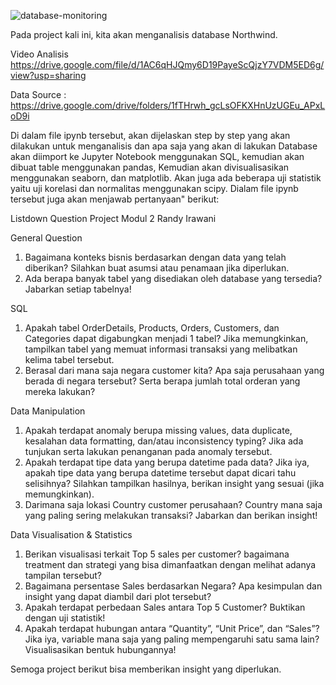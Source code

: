 ![database-monitoring](https://user-images.githubusercontent.com/99951561/179403611-3b17afeb-61d5-44ff-a20e-979d5421a8eb.jpg)

Pada project kali ini, kita akan menganalisis database Northwind.

Video Analisis 
https://drive.google.com/file/d/1AC6qHJQmy6D19PayeScQjzY7VDM5ED6g/view?usp=sharing

Data Source :
https://drive.google.com/drive/folders/1fTHrwh_gcLsOFKXHnUzUGEu_APxLoD9i

Di dalam file ipynb tersebut, akan dijelaskan step by step yang akan dilakukan untuk menganalisis dan apa saja yang akan di lakukan
Database akan diimport ke Jupyter Notebook menggunakan SQL, kemudian akan dibuat table menggunakan pandas,
Kemudian akan divisualisasikan menggunakan seaborn, dan matplotlib.
Akan juga ada beberapa uji statistik yaitu uji korelasi dan normalitas menggunakan scipy.
Dialam file ipynb tersebut juga akan menjawab pertanyaan" berikut:

Listdown Question Project Modul 2 Randy Irawani 

General Question
1. Bagaimana konteks bisnis berdasarkan dengan data yang telah diberikan? Silahkan
buat asumsi atau penamaan jika diperlukan.
2. Ada berapa banyak tabel yang disediakan oleh database yang tersedia? Jabarkan
setiap tabelnya!

SQL
1. Apakah tabel OrderDetails, Products, Orders, Customers, dan Categories dapat digabungkan
menjadi 1 tabel? Jika memungkinkan, tampilkan tabel yang memuat informasi
transaksi yang melibatkan kelima tabel tersebut.
2. Berasal dari mana saja negara customer kita? Apa saja perusahaan yang berada di negara tersebut? Serta berapa jumlah total orderan yang mereka lakukan?

Data Manipulation
1. Apakah terdapat anomaly berupa missing values, data duplicate, kesalahan data
formatting, dan/atau inconsistency typing? Jika ada tunjukan serta lakukan
penanganan pada anomaly tersebut.
2. Apakah terdapat tipe data yang berupa datetime pada data? Jika iya, apakah tipe
data yang berupa datetime tersebut dapat dicari tahu selisihnya? Silahkan tampilkan
hasilnya, berikan insight yang sesuai (jika memungkinkan).
3. Darimana saja lokasi Country customer perusahaan? Country mana saja yang paling sering melakukan transaksi? Jabarkan dan berikan insight!

Data Visualisation & Statistics
1. Berikan visualisasi terkait Top 5 sales per customer? bagaimana treatment dan strategi
yang bisa dimanfaatkan dengan melihat adanya tampilan tersebut?
2. Bagaimana persentase Sales berdasarkan Negara? Apa kesimpulan dan insight yang dapat diambil dari plot tersebut?
3. Apakah terdapat perbedaan Sales antara Top 5 Customer? Buktikan dengan uji statistik!
3. Apakah terdapat hubungan antara “Quantity”, “Unit Price”, dan “Sales”? Jika iya, variable mana saja yang paling mempengaruhi satu sama lain? Visualisasikan bentuk hubungannya!

Semoga project berikut bisa memberikan insight yang diperlukan.
